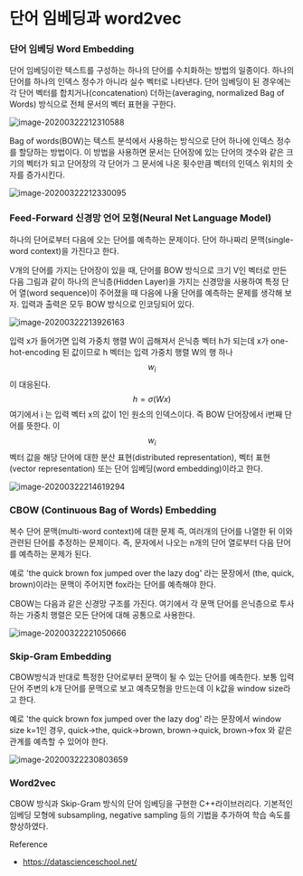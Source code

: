 <script> MathJax.Hub.Queue(["Typeset", MathJax.Hub]); </script>   

# 단어 임베딩과 word2vec

### 단어 임베딩 Word Embedding

단어 임베딩이란 텍스트를 구성하는 하나의 단어를 수치화하는 방법의 일종이다. 하나의 단어를 하나의 인덱스 정수가 아니라 실수 벡터로 나타낸다. 단어 임베딩이 된 경우에는 각 단어 벡터를 합치거나(concatenation) 더하는(averaging, normalized Bag of Words) 방식으로 전체 문서의 벡터 표현을 구한다.

![image-20200322212310588](../../../resource/img/image-20200322212310588.png)

Bag of words(BOW)는 텍스트 분석에서 사용하는 방식으로 단어 하나에 인덱스 정수를 할당하는 방법이다. 이 방법을 사용하면 문서는 단어장에 있는 단어의 갯수와 같은 크기의 벡터가 되고 단어장의 각 단어가 그 문서에 나온 횟수만큼 벡터의 인덱스 위치의 숫자를 증가시킨다. 

![image-20200322212330095](../../../resource/img/image-20200322212330095.png)

### Feed-Forward 신경망 언어 모형(Neural Net Language Model)

하나의 단어로부터 다음에 오는 단어를 예측하는 문제이다. 단어 하나짜리 문맥(single-word context)을 가진다고 한다. 

V개의 단어를 가지는 단어장이 있을 때, 단어를 BOW 방식으로 크기 V인 벡터로 만든 다음 그림과 같이 하나의 은닉층(Hidden Layer)을 가지는 신경망을 사용하여 특정 단어 열(word sequence)이 주어졌을 때 다음에 나올 단어를 예측하는 문제를 생각해 보자. 입력과 출력은 모두 BOW 방식으로 인코딩되어 있다. 

![image-20200322213926163](../../../resource/img/image-20200322213926163.png)

입력 x가 들어가면 입력 가중치 행렬 W이 곱해져서 은닉층 벡터 h가 되는데 x가 one-hot-encoding 된 값이므로 h 벡터는 입력 가중치 행렬 W의 행 하나 $$w_i$$ 이 대응된다. $$h = \sigma(Wx)$$ 여기에서 i 는 입력 벡터 x의 값이 1인 원소의 인덱스이다. 즉 BOW 단어장에서 i번째 단어를 뜻한다. 이 $$w_i$$ 벡터 값을 해당 단어에 대한 분산 표현(distributed representation), 벡터 표현(vector representation) 또는 단어 임베딩(word embedding)이라고 한다. 

![image-20200322214619294](../../../resource/img/image-20200322214619294.png)

### CBOW (Continuous Bag of Words) Embedding

복수 단어 문맥(multi-word context)에 대한 문제 즉, 여러개의 단어를 나열한 뒤 이와 관련된 단어를 추정하는 문제이다. 즉, 문자에서 나오는 n개의 단어 열로부터 다음 단어를 예측하는 문제가 된다. 

예로 'the quick brown fox jumped over the lazy dog' 라는 문장에서 (the, quick, brown)이라는 문맥이 주어지면 fox라는 단어를 예측해야 한다.

CBOW는 다음과 같은 신경망 구조를 가진다. 여기에서 각 문맥 단어를 은닉층으로 투사하는 가중치 행렬은 모든 단어에 대해 공통으로 사용한다. 

![image-20200322221050666](../../../resource/img/image-20200322221050666.png)

### Skip-Gram Embedding

CBOW방식과 반대로 특정한 단어로부터 문맥이 될 수 있는 단어를 예측한다. 보통 입력 단어 주변의 k개 단어를 문맥으로 보고 예측모형을 만드는데 이 k값을 window size라고 한다. 

예로 'the quick brown fox jumped over the lazy dog' 라는 문장에서 window size k=1인 경우, quick->the, quick->brown, brown->quick, brown->fox 와 같은 관계를 예측할 수 있어야 한다. 

![image-20200322230803659](../../../resource/img/image-20200322230803659.png)

### Word2vec

CBOW 방식과 Skip-Gram 방식의 단어 임베딩을 구현한 C++라이브러리다. 기본적인 임베딩 모형에 subsampling, negative sampling 등의 기법을 추가하여 학습 속도를 향상하였다. 

Reference
- https://datascienceschool.net/
